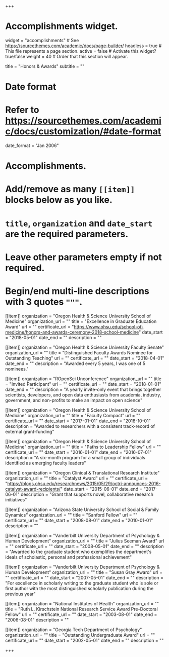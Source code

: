 +++
# Accomplishments widget.
widget = "accomplishments"  # See https://sourcethemes.com/academic/docs/page-builder/
headless = true  # This file represents a page section.
active = false  # Activate this widget? true/false
weight = 40  # Order that this section will appear.

title = "Honors & Awards"
subtitle = ""

# Date format
#   Refer to https://sourcethemes.com/academic/docs/customization/#date-format
date_format = "Jan 2006"

# Accomplishments.
#   Add/remove as many `[[item]]` blocks below as you like.
#   `title`, `organization` and `date_start` are the required parameters.
#   Leave other parameters empty if not required.
#   Begin/end multi-line descriptions with 3 quotes `"""`.

[[item]]
  organization = "Oregon Health & Science University School of Medicine"
  organization_url = ""
  title = "Excellence in Graduate Education Award"
  url = ""
  certificate_url = "https://www.ohsu.edu/school-of-medicine/honors-and-awards-ceremony-2018-school-medicine"
  date_start = "2018-05-01"
  date_end = ""
  description = ""

[[item]]
  organization = "Oregon Health & Science University Faculty Senate"
  organization_url = ""
  title = "Distinguished Faculty Awards Nominee for Outstanding Teaching"
  url = ""
  certificate_url = ""
  date_start = "2018-04-01"
  date_end = ""
  description = "Awarded every 5 years, I was one of 5 nominees."

[[item]]
  organization = "ROpenSci Unconference"
  organization_url = ""
  title = "Invited Participant"
  url = ""
  certificate_url = ""
  date_start = "2018-01-01"
  date_end = ""
  description = "A yearly invite-only event that brings together scientists, developers, and open data enthusiasts from academia, industry, government, and non-profits to make an impact on open science"

[[item]]
  organization = "Oregon Health & Science University School of Medicine"
  organization_url = ""
  title = "Faculty Compact"
  url = ""
  certificate_url = ""
  date_start = "2017-01-01"
  date_end = "2018-10-01"
  description = "Awarded to researchers with a consistent track-record of external grant-funding"

[[item]]
  organization = "Oregon Health & Science University School of Medicine"
  organization_url = ""
  title = "Paths to Leadership Fellow"
  url = ""
  certificate_url = ""
  date_start = "2016-01-01"
  date_end = "2016-07-01"
  description = "A six-month program for a small group of individuals identified as emerging faculty leaders"

[[item]]
  organization = "Oregon Clinical & Translational Research Institute"
  organization_url = ""
  title = "Catalyst Award"
  url = ""
  certificate_url = "https://blogs.ohsu.edu/researchnews/2015/05/29/octri-announces-2016-catalyst-award-recipients/"
  date_start = "2015-06-01"
  date_end = "2017-06-01"
  description = "Grant that supports novel, collaborative research initiatives"

[[item]]
  organization = "Arizona State University School of Social & Family Dynamics"
  organization_url = ""
  title = "Sanford Fellow"
  url = ""
  certificate_url = ""
  date_start = "2008-08-01"
  date_end = "2010-01-01"
  description = ""

[[item]]
  organization = "Vanderbilt University Department of Psychology & Human Development"
  organization_url = ""
  title = "Julius Seeman Award"
  url = ""
  certificate_url = ""
  date_start = "2008-05-01"
  date_end = ""
  description = "Awarded to the graduate student who exemplifies the department's ideals of scholastic, personal and professional achievement"

[[item]]
  organization = "Vanderbilt University Department of Psychology & Human Development"
  organization_url = ""
  title = "Susan Gray Award"
  url = ""
  certificate_url = ""
  date_start = "2007-05-01"
  date_end = ""
  description = "For excellence in scholarly writing to the graduate student who is sole or first author with the most distinguished scholarly publication during the previous year"

[[item]]
  organization = "National Institutes of Health"
  organization_url = ""
  title = "Ruth L. Kirschstein National Research Service Award Pre-Doctoral Fellow"
  url = ""
  certificate_url = ""
  date_start = "2003-08-01"
  date_end = "2006-08-01"
  description = ""

[[item]]
  organization = "Georgia Tech Department of Psychology"
  organization_url = ""
  title = "Outstanding Undergraduate Award"
  url = ""
  certificate_url = ""
  date_start = "2002-05-01"
  date_end = ""
  description = ""

+++
